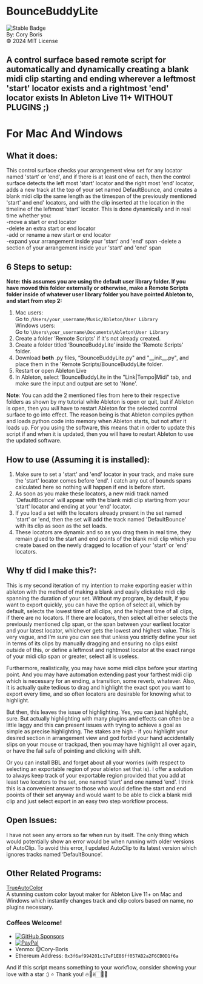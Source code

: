 # BounceBuddyLite

![Stable Badge](https://img.shields.io/badge/-stable-blue)  
By: Cory Boris  
© 2024 MIT License
## A control surface based remote script for automatically and dynamically creating a blank midi clip starting and ending wherever a leftmost 'start' locator exists and a rightmost 'end' locator exists In Ableton Live 11+ WITHOUT PLUGINS ;)

# For Mac And Windows

## What it does:  
This control surface checks your arrangement view set for any locator named 'start' or 'end', and if there is at least one of each, then the control surface detects the left most 'start' locator and the right most 'end' locator, adds a new track at the top of your set named DefaultBounce, and creates a blank midi clip the same length as the timespan of the previously mentioned 'start' and end' locators, and with the clip inserted at the location in the timeline of the leftmost 'start' locator. This is done dynamically and in real time whether you:  
-move a start or end locator  
-delete an extra start or end locator  
-add or rename a new start or end locator  
-expand your arrangement inside your 'start' and 'end' span
-delete a section of your arrangement inside your 'start' and 'end' span  

## 6 Steps to setup:  
**Note: this assumes you are using the default user library folder. If you have moved this folder externally or otherwise, make a Remote Scripts folder inside of whatever user library folder you have pointed Ableton to, and start from step 2:**
1. Mac users:  
   Go to `/Users/your_username/Music/Ableton/User Library`  
   Windows users:  
   Go to `\Users\your_username\Documents\Ableton\User Library`
2. Create a folder 'Remote Scripts' if it's not already created.
3. Create a folder titled ‘BounceBuddyLite’ inside the 'Remote Scripts' folder.
4. Download **both** .py files, “BounceBuddyLite.py" and "\_\_init\_\_.py", and place them in the 'Remote Scripts/BounceBuddyLite folder.
5. Restart or open Ableton Live
6. In Ableton, select ‘BounceBuddyLite in the "Link|Tempo|Midi" tab, and make sure the input and output are set to 'None'.

**Note**: You can add the 2 mentioned files from here to their respective folders as shown by my tutorial while Ableton is open or quit, but if Ableton is open, then you *will* have to restart Ableton for the selected control surface to go into effect. The reason being is that Ableton compiles python and loads python code into memory when Ableton starts, but not after it loads up. For you using the software, this means that in order to update this script if and when it is updated, then you will have to restart Ableton to use the updated software.  

## How to use (Assuming it is installed):
1. Make sure to set a 'start' and 'end' locator in your track, and make sure the 'start' locator comes before 'end'. I catch any out of bounds spans calculated here so nothing will happen if end is before start.
2. As soon as you make these locators, a new midi track named 'DefaultBounce' will appear with the blank midi clip starting from your 'start' locator and ending at your 'end' locator.
3. If you load a set with the locators already present in the set named 'start' or 'end, then the set will add the track named 'DefaultBounce' with its clip as soon as the set loads.  
4. These locators are dynamic and so as you drag them in real time, they remain glued to the start and end points of the blank midi clip which you create based on the newly dragged to location of your 'start' or 'end' locators.  

## Why tf did I make this?:  
This is my second iteration of my intention to make exporting easier within ableton with the method of making a blank and easily clickable midi clip spanning the duration of your set. Without my program, by default, if you want to export quickly, you can have the option of select all, which by default, selects the lowest time of all clips, and the highest time of all clips, if there are no locators. If there are locators, then select all either selects the previously mentioned clip span, or the span between your earliest locator and your latest locator, whichever gets the lowest and highest value. This is very vague, and I’m sure you can see that unless you strictly define your set in terms of its clips by manually dragging and ensuring no clips exist outside of this, or define a leftmost and rightmost locator at the exact range of your midi clip span or greater, select all is useless.  

Furthermore, realistically, you may have some midi clips before your starting point. And you may have automation extending past your farthest midi clip which is necessary for an ending, a transition, some reverb, whatever. Also, it is actually quite tedious to drag and highlight the exact spot you want to export every time, and so often locators are desirable for knowing what to highlight.  

But then, this leaves the issue of highlighting. Yes, you can just highlight, sure. But actually highlighting with many plugins and effects can often be a little laggy and this can present issues with trying to achieve a goal as simple as precise highlighting. The stakes are high - if you highlight your desired section in arrangement view and god forbid your hand accidentally slips on your mouse or trackpad, then you may have highlight all over again, or have the fail safe of pointing and clicking with shift.  

Or you can install BBL and forget about all your worries (with respect to selecting an exportable region of your ableton set that is). I offer a solution to always keep track of your exportable region provided that you add at least two locators to the set, one named ‘start’ and one named ‘end’. I think this is a convenient answer to those who would define the start and end pooints of their set anyway and would want to be able to click a blank midi clip and just select export in an easy two step workflow process.  
## Open Issues:  
I have not seen any errors so far when run by itself. The only thing which would potentially show an error would be when running with older versions of AutoClip. To avoid this error, I updated AutoClip to its latest version which ignores tracks named ‘DefaultBounce’.

## Other Related Programs:
<a href="https://coryboris.gumroad.com/l/TrueAutoColor">TrueAutoColor</a>  
A stunning custom color layout maker for Ableton Live 11+ on Mac and Windows which instantly changes track and clip colors based on name, no plugins necessary.

### Coffees Welcome!
- [![GitHub Sponsors](https://img.shields.io/badge/Sponsor-%E2%9D%A4-red)](https://github.com/sponsors/CoryWBoris)
- [![PayPal](https://img.shields.io/badge/Donate-PayPal-green.svg)](https://www.paypal.me/coryboris)
- Venmo: @Cory-Boris
- Ethereum Address: `0x3f6af994201c17eF1E86ff057AB2a2F6CB0D1f6a`

And if this script means something to your workflow, consider showing your love with a star :) ⭐️
Thank you! 🔥🥰✌🏻🙏🏻

